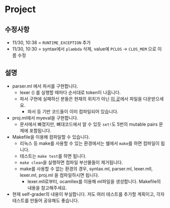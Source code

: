 # Project #

## 수정사항 ##
- 11/30, 10:38 = `RUNTIME_EXCEPTION` 추가
- 11/30, 10:30 = syntax에서 `plambda` 삭제, value에 `PCLOS` -> `CLOS_MEM` 으로 이름 수정

## 설명 ##
- parser.ml 에서 파서를 구현합니다.
  + lexer () 를 실행할 때마다 순서대로 token이 나옵니다.
  + 파서 구현에 실패하신 분들은 현재의 위치가 아닌 [이 곳](../proj-skeleton-with-parser/)에서 파일을 다운받으세요.
    * 파서 등 기반 코드들이 이미 컴파일되어 있습니다.
- proj.ml에서 myeval을 구현합니다.
  + 문서에서 빠졌지만, 뼈대코드에서 알 수 있듯 `set!`도 5번의 mutable pairs 문제에 포함됩니다.
- Makefile을 이용해 컴파일할 수 있습니다.
  + 리눅스 등 make를 사용할 수 있는 환경에서는 쉘에서 `make`를 하면 컴파일이 됩니다.
  + 테스트는 `make test`를 하면 됩니다.
  + `make clean`을 실행하면 컴파일 부산물들이 제거됩니다.
  + make를 사용할 수 없는 환경의 경우, syntax.ml, parser.ml, lexer.mll, lexer.ml, proj.ml 을 컴파일하시면 됩니다.
    * lexer.mll로부터, ocamllex를 이용해 ml파일을 생성합니다. Makefile의 내용을 참고해주세요.
- 현재 self-grader의 내용이 부실합니다. 저도 여러 테스트를 추가할 계획이고, 각자 테스트를 만들어 공유해도 좋습니다.
